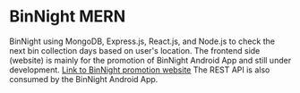 # BinNight MERN #
BinNight using MongoDB, Express.js, React.js, and Node.js to check the next bin collection days based on user's location. The frontend side (website) is mainly for the promotion of BinNight Android App and still under development. 
[Link to BinNight promotion website](https://www.bin-night.com)
The REST API is also consumed by the BinNight Android App.




